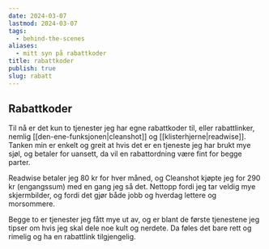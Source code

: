 ```yaml
---
date: 2024-03-07
lastmod: 2024-03-07
tags:
  - behind-the-scenes
aliases:
  - mitt syn på rabattkoder
title: rabattkoder
publish: true
slug: rabatt
---
```


## Rabattkoder

Til nå er det kun to tjenester jeg har egne rabattkoder til, eller rabattlinker, nemlig [[den-ene-funksjonen|cleanshot]] og [[klisterhjerne|readwise]]. Tanken min er enkelt og greit at hvis det er en tjeneste jeg har brukt mye sjøl, og betaler for uansett, da vil en rabattordning være fint for begge parter.

Readwise betaler jeg 80 kr for hver måned, og Cleanshot kjøpte jeg for 290 kr (engangssum) med en gang jeg så det. Nettopp fordi jeg tar veldig mye skjermbilder, og fordi det gjør både jobb og hverdag lettere og morsommere. 

Begge to er tjenester jeg fått mye ut av, og er blant de første tjenestene jeg tipser om hvis jeg skal dele noe kult og nerdete. Da føles det bare rett og rimelig og ha en rabattlink tilgjengelig.
